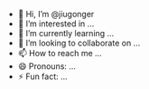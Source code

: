 - 👋 Hi, I’m @jiugonger
- 👀 I’m interested in ...
- 🌱 I’m currently learning ...
- 💞️ I’m looking to collaborate on ...
- 📫 How to reach me ...
- 😄 Pronouns: ...
- ⚡ Fun fact: ...

<!---
jiugonger/jiugonger is a ✨ special ✨ repository because its `README.md` (this file) appears on your GitHub profile.
You can click the Preview link to take a look at your changes.
--->
